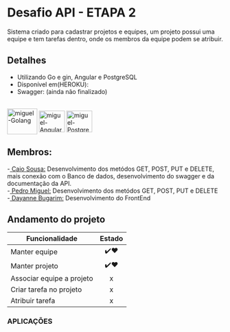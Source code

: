   # Desafio API -  ETAPA 2
  
Sistema criado para cadastrar projetos e equipes, um projeto possui uma equipe e tem tarefas dentro, onde os membros
da equipe podem se atribuir.

## Detalhes

- Utilizando Go e gin, Angular e PostgreSQL
- Disponível em(HEROKU): 
- Swagger: (ainda não finalizado)
<div style="display: inline_block"><br>
<img align="center" alt="miguel-Golang" height="60" width="70" src="https://cdn.jsdelivr.net/gh/devicons/devicon/icons/go/go-original-wordmark.svg" />
<img align="center" alt="miguel-Angular" height="50" width="60" src="https://cdn.jsdelivr.net/gh/devicons/devicon/icons/angularjs/angularjs-original.svg"/>
<img align="center" alt="miguel-PostgreSQL" height="50" width="60" src="https://cdn.jsdelivr.net/gh/devicons/devicon/icons/postgresql/postgresql-original.svg" />
          
</div>


## Membros:
<div>-<a href="https://github.com/caiosousaf"> Caio Sousa:</a>  Desenvolvimento dos metódos GET, POST, PUT e DELETE, mais conexão com o Banco de dados, desenvolvimento do swagger e da documentação da API.</div>
<div>-<a href="https://github.com/PedroMiguel7"> Pedro Miguel:</a>  Desenvolvimento dos metódos GET, POST, PUT e DELETE</div> 
<div>-<a href="https://github.com/dayannebugarim"> Dayanne Bugarim:</a> Desenvolvimento do FrontEnd</div>


## Andamento do projeto

| Funcionalidade        | Estado |
| ------------- |:-------------:|
| Manter equipe      | ✔️❤️  |
| Manter projeto      | ✔️❤️  |
| Associar equipe a projeto | x | 
| Criar tarefa no projeto | x | 
| Atribuir tarefa | x | 

### APLICAÇÕES
